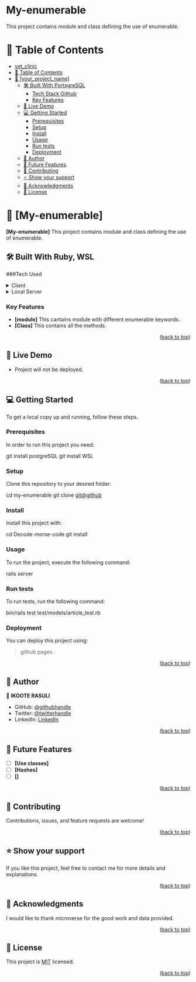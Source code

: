 # My-enumerable
This project contains module and class defining the use of enumerable.

<a name="readme-top"></a>

<!-- TABLE OF CONTENTS -->

# 📗 Table of Contents

- [vet\_clinic](#vet_clinic)
- [📗 Table of Contents](#-table-of-contents)
- [📖 \[your\_project\_name\] ](#-My-enumerable-)
  - [🛠 Built With PortsgreSQL](#-built-with-ruby)
    - [Tech Stack Github](#tech-stack-github)
    - [Key Features ](#key-features-)
  - [🚀 Live Demo ](#-live-demo-)
  - [💻 Getting Started ](#-getting-started-)
    - [Prerequisites](#prerequisites)
    - [Setup](#setup)
    - [Install](#install)
    - [Usage](#usage)
    - [Run tests](#run-tests)
    - [Deployment](#deployment)
  - [👥 Author ](#-author-)
  - [🔭 Future Features ](#-future-features-)
  - [🤝 Contributing ](#-contributing-)
  - [⭐️ Show your support ](#️-show-your-support-)
  - [🙏 Acknowledgments ](#-acknowledgments-)
  - [📝 License ](#-license-)

<!-- PROJECT DESCRIPTION -->

# 📖 [My-enumerable] <a name="about-project"></a>


**[My-enumerable]** This project contains module and class defining the use of enumerable.

## 🛠 Built With <a name="SQL">Ruby, WSL</a>

###<a name="tech-stack">Tech Used</a>

<details>
  <summary>Client</summary>
  <ul>
    <li><a href="https://www.postgresql.org/">PostgreSQL</a></li>
  </ul>
</details>

<details>
  <summary>Local Server</summary>
  <ul>
    <li><a href="https://ubuntu.com/">Ubuntu</a></li>
    <li><a href="https://www.ruby-lang.org/en/">Ruby</a></li>
    <li><a href="https://rubyonrails.org/">Rails</a></li>
  </ul>
</details>

<!-- Features -->

### Key Features <a name="key-features"></a>

- **[module]** This cantains module with different enumerable keywords.
- **[Class]** This contains all the methods.

<p align="right">(<a href="#readme-top">back to top</a>)</p>

<!-- LIVE DEMO -->

## 🚀 Live Demo <a></a>

- Project will not be deployed.

<p align="right">(<a href="#readme-top">back to top</a>)</p>

<!-- GETTING STARTED -->

## 💻 Getting Started <a name="getting-started"></a> 

To get a local copy up and running, follow these steps.

### Prerequisites

In order to run this project you need:


 git install postgreSQL
 git install WSL
### Setup

Clone this repository to your desired folder:

  cd my-enumerable
  git clone [git@github](https://github.com/ikoote1/My-enumerable.git)

### Install

Install this project with:

  cd Decode-morse-code
  git install

### Usage

To run the project, execute the following command:

  rails server

### Run tests

To run tests, run the following command:

  bin/rails test test/models/article_test.rb

### Deployment

You can deploy this project using:

> github pages.
<p align="right">(<a href="#readme-top">back to top</a>)</p>

<!-- AUTHORS -->

## 👥 Author <a name="author"></a>

👤 **IKOOTE RASULI**

- GitHub: [@githubhandle](https://github.com/ikoote1/)
- Twitter: [@twitterhandle](https://twitter.com/ikootepreim1)
- LinkedIn: [LinkedIn](https://linkedin.com/in/ikooterasuli/)


<p align="right">(<a href="#readme-top">back to top</a>)</p>

<!-- FUTURE FEATURES -->

## 🔭 Future Features <a name="future-features"></a>

- [ ] **[Use classes]**
- [ ] **[Hashes]**
- [ ] **[]**

<p align="right">(<a href="#readme-top">back to top</a>)</p>

<!-- CONTRIBUTING -->

## 🤝 Contributing <a name="contributing"></a>

Contributions, issues, and feature requests are welcome!

<p align="right">(<a href="#readme-top">back to top</a>)</p>

<!-- SUPPORT -->

## ⭐️ Show your support <a name="support"></a>

If you like this project, feel free to contact me for more details and explanations.

<p align="right">(<a href="#readme-top">back to top</a>)</p>

<!-- ACKNOWLEDGEMENTS -->

## 🙏 Acknowledgments <a name="acknowledgements"></a>

I would like to thank microverse for the good work and data provided.


<p align="right">(<a href="#readme-top">back to top</a>)</p>

<!-- LICENSE -->

## 📝 License <a name="license"></a>

This project is [MIT](./LICENSE) licensed.

<p align="right">(<a href="#readme-top">back to top</a>)</p>